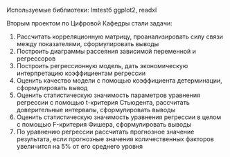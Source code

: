 Используемые библиотеки: lmtestб ggplot2, readxl

Вторым проектом по Цифровой Кафедры стали задачи:

1.	Рассчитать корреляционную матрицу, проанализировать силу связи между показателями, сформулировать выводы 
2.	Построить диаграммы рассеяния зависимой переменной и регрессоров 
3.	Построить регрессионную модель, дать экономическую интерпретацию коэффициентам регрессии 
4.	Оценить качество модели с помощью коэффициента детерминации, сформулировать вывод
5.	Оценить статистическую значимость параметров уравнения регрессии с помощью t-критерия Стьюдента, рассчитать доверительные интервалы, сформулировать выводы 
6.	Оценить статистическую значимость уравнения регрессии в целом с помощью F-критерия Фишера, сформулировать выводы 
7.	По уравнению регрессии рассчитать прогнозное значение результата, если прогнозные значения количественных факторов увеличится на 5% от его среднего уровня
